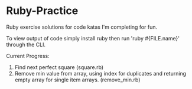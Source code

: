 # Ruby-Practice

Ruby exercise solutions for code katas I'm completing for fun.

To view output of code simply install ruby then run 'ruby #{FILE.name}' through the CLI.

Current Progress:

1) Find next perfect square (square.rb)
2) Remove min value from array, using index for duplicates and returning empty array for single item arrays. (remove_min.rb)
